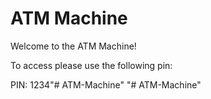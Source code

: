 # ATM Machine

Welcome to the ATM Machine!

To access please use the following pin:



PIN: 1234"# ATM-Machine" 
"# ATM-Machine" 
